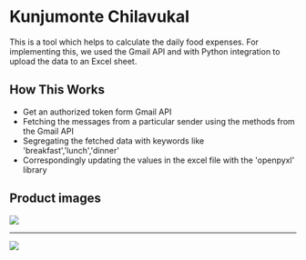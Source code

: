 <h1>Kunjumonte Chilavukal </h1>

This is a tool which helps to calculate the daily food expenses. For implementing this, we used the Gmail API and with Python integration to upload the data to an Excel sheet.

<h2>How This Works</h2>
<ul>
    <li>Get an authorized token form Gmail API</li>
    <li>Fetching the messages from a particular sender using the methods from the Gmail API</li>
    <li>Segregating the fetched data with keywords like 'breakfast','lunch','dinner'</li>
    <li>Correspondingly updating the values in the excel file with the 'openpyxl' library</li>
</ul>
<h2>Product images</h2>

<img src = "imgs/excel1.jpg">
<hr>
<img src="imgs/emailsample.jpg">
